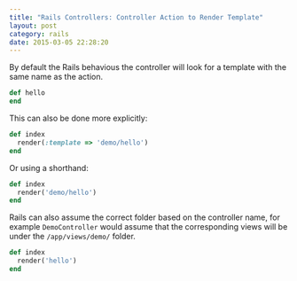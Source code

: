 ```yaml
---
title: "Rails Controllers: Controller Action to Render Template" 
layout: post
category: rails
date: 2015-03-05 22:28:20 
---
```


By default the Rails behavious the controller will look for a template with the same name as the action.

```ruby
def hello
end
```

This can also be done more explicitly:

```ruby
def index
  render(:template => 'demo/hello')
end
```

Or using a shorthand:

```ruby
def index
  render('demo/hello')
end
```

Rails can also assume the correct folder based on the controller name, for example `DemoController` would assume that the corresponding views will be under the `/app/views/demo/` folder.

```ruby
def index
  render('hello')
end
```